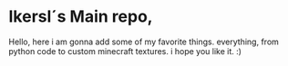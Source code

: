 # Ikersl´s Main repo,
Hello, here i am gonna add some of my favorite things.
everything, from python code to custom minecraft textures.
i hope you like it. :)

